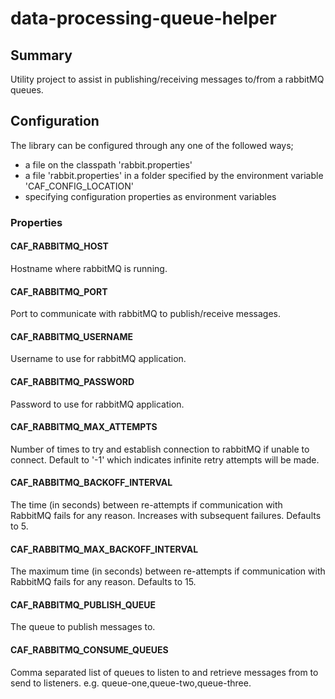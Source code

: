 # data-processing-queue-helper

## Summary

Utility project to assist in publishing/receiving messages to/from a rabbitMQ queues.

## Configuration

The library can be configured through any one of the followed ways;

* a file on the classpath 'rabbit.properties'
* a file 'rabbit.properties' in a folder specified by the environment variable 'CAF_CONFIG_LOCATION'
* specifying configuration properties as environment variables

### Properties

#### CAF_RABBITMQ_HOST

Hostname where rabbitMQ is running.

#### CAF_RABBITMQ_PORT

Port to communicate with rabbitMQ to publish/receive messages.

#### CAF_RABBITMQ_USERNAME

Username to use for rabbitMQ application.

#### CAF_RABBITMQ_PASSWORD

Password to use for rabbitMQ application.

#### CAF_RABBITMQ_MAX_ATTEMPTS

Number of times to try and establish connection to rabbitMQ if unable to connect. Default to '-1' which indicates infinite retry attempts will be made.

#### CAF_RABBITMQ_BACKOFF_INTERVAL

The time (in seconds) between re-attempts if communication with RabbitMQ fails for any reason. Increases with subsequent failures. Defaults to 5.

#### CAF_RABBITMQ_MAX_BACKOFF_INTERVAL

The maximum time (in seconds) between re-attempts if communication with RabbitMQ fails for any reason. Defaults to 15.

#### CAF_RABBITMQ_PUBLISH_QUEUE

The queue to publish messages to.

#### CAF_RABBITMQ_CONSUME_QUEUES

Comma separated list of queues to listen to and retrieve messages from to send to listeners. e.g. queue-one,queue-two,queue-three.
